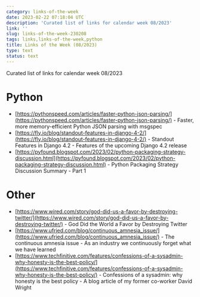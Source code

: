 ```yaml
---
category: links-of-the-week
date: 2023-02-22 07:18:04 UTC
description: 'Curated list of links for calendar week 08/2023'
link: ''
slug: links-of-the-week-230208
tags: links,links-of-the-week,python
title: Links of the Week (08/2023)
type: text
status: text
---
```


Curated list of links for calendar week 08/2023

# Python
* [https://pythonspeed.com/articles/faster-python-json-parsing/](https://pythonspeed.com/articles/faster-python-json-parsing/) - Faster, more memory-efficient Python JSON parsing with msgspec
* [https://fly.io/blog/standout-features-in-django-4-2/](https://fly.io/blog/standout-features-in-django-4-2/) - Standout Features in Django 4.2 - Features of the upcoming Django 4.2 release
* [https://pyfound.blogspot.com/2023/02/python-packaging-strategy-discussion.html](https://pyfound.blogspot.com/2023/02/python-packaging-strategy-discussion.html) - Python Packaging Strategy Discussion Summary - Part 1

# Other

* [https://www.wired.com/story/god-did-us-a-favor-by-destroying-twitter/](https://www.wired.com/story/god-did-us-a-favor-by-destroying-twitter/) - God Did the World a Favor by Destroying Twitter
* [https://www.ufried.com/blog/continuous_amnesia_issue/](https://www.ufried.com/blog/continuous_amnesia_issue/) - The continuous amnesia issue - As an industry we continuously forget what we have learned
* [https://www.techfinitive.com/features/confessions-of-a-sysadmin-why-honesty-is-the-best-policy/](https://www.techfinitive.com/features/confessions-of-a-sysadmin-why-honesty-is-the-best-policy/) - Confessions of a sysadmin: why honesty is the best policy - A blog article of my former co-worker David Wright
